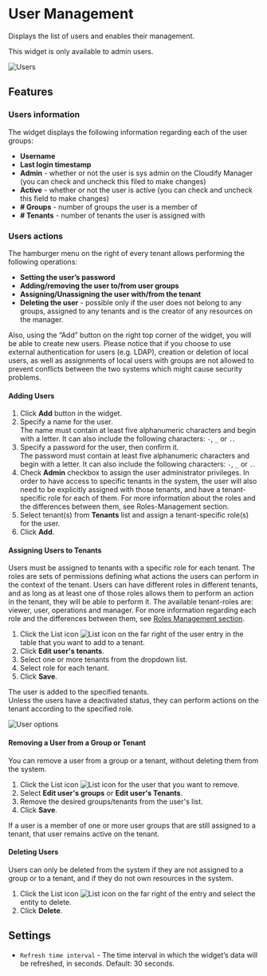 # User Management
Displays the list of users and enables their management.

<div class="ui message info">
This widget is only available to admin users.
</div>

![Users](https://docs.cloudify.co/latest/images/ui/widgets/users-mgmt.png)

## Features

### Users information

The widget displays the following information regarding each of the user groups:

* **Username**
* **Last login timestamp**
* **Admin** - whether or not the user is sys admin on the Cloudify Manager (you can check and uncheck this filed to make changes)
* **Active** - whether or not the user is active (you can check and uncheck this field to make changes)
* **# Groups** - number of groups the user is a member of
* **# Tenants** - number of tenants the user is assigned with


### Users actions

The hamburger menu on the right of every tenant allows performing the following operations:

* **Setting the user’s password**
* **Adding/removing the user to/from user groups**
* **Assigning/Unassigning the user with/from the tenant**
* **Deleting the user** - possible only if the user does not belong to any groups, assigned to any tenants and is the creator of any resources on the manager.

Also, using the “Add” button on the right top corner of the widget, you will be able to create new users.
Please notice that if you choose to use external authentication for users (e.g. LDAP), creation or deletion of local users, as well as assignments of local users with groups are not allowed to prevent conflicts between the two systems which might cause security problems.

#### Adding Users

1. Click **Add** button in the widget.
2. Specify a name for the user.   
   The name must contain at least five alphanumeric characters and begin with a letter. It can also include the following characters: `-`, `_` or `.`.
3. Specify a password for the user, then confirm it.   
   The password must contain at least five alphanumeric characters and begin with a letter. It can also include the following characters: `-`, `_` or `.`.
4. Check **Admin** checkbox to assign the user administrator privileges. In order to have access to specific tenants in the system, the user will also need to be explicitly assigned with those tenants, and have a tenant-specific role for each of them. For more information about the roles and the differences between them, see Roles-Management section.
5. Select tenant(s) from **Tenants** list and assign a tenant-specific role(s) for the user.
6. Click **Add**.


#### Assigning Users to Tenants

Users must be assigned to tenants with a specific role for each tenant. The roles are sets of permissions defining what actions the users can perform in the context of the tenant. Users can have different roles in different tenants, and as long as at least one of those roles allows them to perform an action in the tenant, they will be able to perform it. The available tenant-roles are: viewer, user, operations and manager. For more information regarding each role and the differences between them, see [Roles Management section](https://docs.cloudify.co/latest/working_with/manager/user-management#roles-management-with-ldap).

1. Click the List icon ![List icon](https://docs.cloudify.co/latest/images/ui/icons/list-icon.png) on the far right of the user entry in the table that you want to add to a tenant.
2. Click **Edit user's tenants**.
3. Select one or more tenants from the dropdown list.
4. Select role for each tenant.
5. Click **Save**.

The user is added to the specified tenants.   
Unless the users have a deactivated status, they can perform actions on the tenant according to the specified role.

![User options](https://docs.cloudify.co/latest/images/ui/widgets/users_tenant_role.png)


#### Removing a User from a Group or Tenant

You can remove a user from a group or a tenant, without deleting them from the system.

1. Click the List icon ![List icon](https://docs.cloudify.co/latest/images/ui/icons/list-icon.png) for the user that you want to remove.
2. Select **Edit user's groups** or **Edit user's Tenants**.
3. Remove the desired groups/tenants from the user's list.
4. Click **Save**.

If a user is a member of one or more user groups that are still assigned to a tenant, that user remains active on the tenant.


#### Deleting Users

Users can only be deleted from the system if they are not assigned to a group or to a tenant, and if they do not own resources in the system.

1. Click the List icon ![List icon](https://docs.cloudify.co/latest/images/ui/icons/list-icon.png) on the far right of the entry and select the entity to delete.
2. Click **Delete**.   


## Settings

* `Refresh time interval` - The time interval in which the widget’s data will be refreshed, in seconds. Default: 30 seconds.
